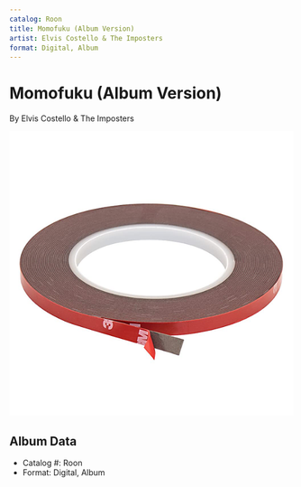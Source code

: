 ```yaml
---
catalog: Roon
title: Momofuku (Album Version)
artist: Elvis Costello & The Imposters
format: Digital, Album
---
```


# Momofuku (Album Version)

By Elvis Costello & The Imposters

![](../../assets/albumcovers/Elvis_Costello_and_The_Imposters-Momofuku_Album_Version.png)

## Album Data

- Catalog #: Roon
- Format: Digital, Album


